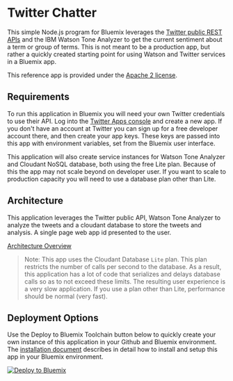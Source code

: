 # Twitter Chatter 

This simple Node.js program for Bluemix leverages the [Twitter public REST APIs](https://dev.twitter.com/rest/public) and the IBM Watson Tone Analyzer to get the current sentiment about a term or group of terms.  This is not meant to be a production app, but rather a quickly created starting point for using Watson and Twitter services in a Bluemix app.

This reference app is provided under the [Apache 2 license](http://www.apache.org/licenses/LICENSE-2.0).

## Requirements

To run this application in Bluemix you will need your own Twitter credentials to use their API. Log into the 
[Twitter Apps console](https://apps.twitter.com/) and create a new app.  If you don't have an account at Twitter
you can sign up for a free developer account there, and then create your app keys.  These keys are passed into this 
app with environment variables, set from the Bluemix user interface.

This application will also create service instances for Watson Tone Analyzer and Cloudant NoSQL database, both 
using the free Lite plan.  Because of this the app may not scale beyond on developer user.  If you want to scale to production capacity you will need to use a database plan other than Lite.

## Architecture

This application leverages the Twitter public API, Watson Tone Analyzer to analyze the tweets and a cloudant database to store 
the tweets and analysis. A single page web app id presented to the user.

[Architecture Overview](documentation/images/ArchDgm.png)

> Note: This app uses the Cloudant Database `Lite` plan.  This plan restricts the number of calls per second to 
> the database.  As a result, this application has a lot of code that serializes and delays database calls
> so as to not exceed these limits.  The resulting user experience is a very slow application.  If you 
> use a plan other than Lite, performance should be normal (very fast).


## Deployment Options

Use the Deploy to Bluemix Toolchain button below to quickly create your own instance of this 
application in your Github and Bluemix environment.  The [installation document](documentation/install.md) 
describes in detail how to install and setup this app in your Bluemix environment.

[![Deploy to Bluemix](https://developer.ibm.com/devops-services/wp-content/uploads/sites/42/2016/05/create_toolchain_button.png)](https://console.ng.bluemix.net/devops/setup/deploy/?repository=https%3A%2F%2Fgithub.com%2Fjconallen%2Ftwitter-chatter)